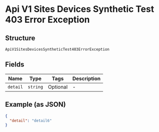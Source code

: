 
# Api V1 Sites Devices Synthetic Test 403 Error Exception

## Structure

`ApiV1SitesDevicesSyntheticTest403ErrorException`

## Fields

| Name | Type | Tags | Description |
|  --- | --- | --- | --- |
| `detail` | `string` | Optional | - |

## Example (as JSON)

```json
{
  "detail": "detail6"
}
```

